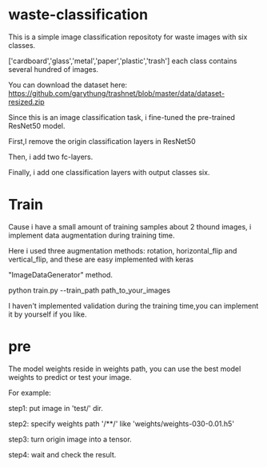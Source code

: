 # waste-classification

This is a simple image classification repositoty for waste images with six classes.

['cardboard','glass','metal','paper','plastic','trash'] each class contains several hundred of images. 

You can download the dataset here: https://github.com/garythung/trashnet/blob/master/data/dataset-resized.zip

Since this is an image classification task, i fine-tuned the pre-trained ResNet50 model.

First,I remove the origin classification layers in ResNet50

Then, i add two fc-layers.

Finally, i add one classification layers with output classes six.

# Train

Cause i have a small amount of training samples about 2 thound  images, i implement data augmentation during training time.

Here i used three augmentation methods: rotation, horizontal_flip and vertical_flip, and these are easy implemented with keras 

"ImageDataGenerator" method.

python train.py --train_path path_to_your_images

I haven't implemented validation during the training time,you can implement it by yourself if you like.


# pre

The model weights reside in weights path, you can use the best model weights to predict or test your image.

For example:

step1: put image in 'test/' dir.

step2: specify weights path '/**/' like 
'weights/weights-030-0.01.h5'

step3: turn origin image into a tensor.

step4: wait and check the result.